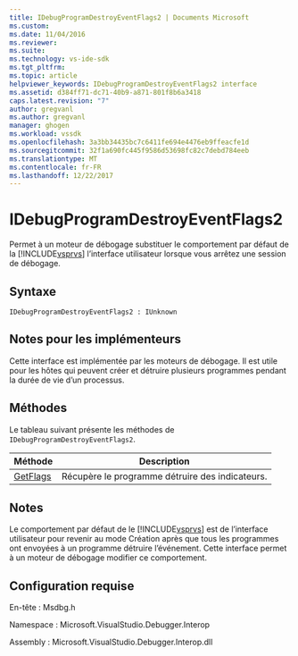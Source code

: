 ```yaml
---
title: IDebugProgramDestroyEventFlags2 | Documents Microsoft
ms.custom: 
ms.date: 11/04/2016
ms.reviewer: 
ms.suite: 
ms.technology: vs-ide-sdk
ms.tgt_pltfrm: 
ms.topic: article
helpviewer_keywords: IDebugProgramDestroyEventFlags2 interface
ms.assetid: d384ff71-dc71-40b9-a871-801f8b6a3418
caps.latest.revision: "7"
author: gregvanl
ms.author: gregvanl
manager: ghogen
ms.workload: vssdk
ms.openlocfilehash: 3a3bb34435bc7c6411fe694e4476eb9ffeacfe1d
ms.sourcegitcommit: 32f1a690fc445f9586d53698fc82c7debd784eeb
ms.translationtype: MT
ms.contentlocale: fr-FR
ms.lasthandoff: 12/22/2017
---
```

# <a name="idebugprogramdestroyeventflags2"></a>IDebugProgramDestroyEventFlags2
Permet à un moteur de débogage substituer le comportement par défaut de la [!INCLUDE[vsprvs](../../../code-quality/includes/vsprvs_md.md)] l’interface utilisateur lorsque vous arrêtez une session de débogage.  
  
## <a name="syntax"></a>Syntaxe  
  
```  
IDebugProgramDestroyEventFlags2 : IUnknown  
```  
  
## <a name="notes-for-implementers"></a>Notes pour les implémenteurs  
 Cette interface est implémentée par les moteurs de débogage. Il est utile pour les hôtes qui peuvent créer et détruire plusieurs programmes pendant la durée de vie d’un processus.  
  
## <a name="methods"></a>Méthodes  
 Le tableau suivant présente les méthodes de `IDebugProgramDestroyEventFlags2`.  
  
|Méthode|Description|  
|------------|-----------------|  
|[GetFlags](../../../extensibility/debugger/reference/idebugprogramdestroyeventflags2-getflags.md)|Récupère le programme détruire des indicateurs.|  
  
## <a name="remarks"></a>Notes  
 Le comportement par défaut de le [!INCLUDE[vsprvs](../../../code-quality/includes/vsprvs_md.md)] est de l’interface utilisateur pour revenir au mode Création après que tous les programmes ont envoyées à un programme détruire l’événement. Cette interface permet à un moteur de débogage modifier ce comportement.  
  
## <a name="requirements"></a>Configuration requise  
 En-tête : Msdbg.h  
  
 Namespace : Microsoft.VisualStudio.Debugger.Interop  
  
 Assembly : Microsoft.VisualStudio.Debugger.Interop.dll